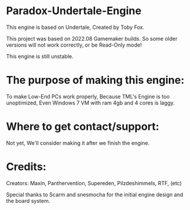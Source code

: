 # Paradox-Undertale-Engine

This engine is based on Undertale, Created by Toby Fox.

This project was based on 2022.08 Gamemaker builds. So some older versions will not work correctly, or be Read-Only mode!

This engine is still unstable.

# The purpose of making this engine:

To make Low-End PCs work properly, Because TML's Engine is too unoptimized, Even Windows 7 VM with ram 4gb and 4 cores is laggy.

# Where to get contact/support:

Not yet, We'll consider making it after we finish the engine.

# Credits:

Creators:
Maxin, Panthervention, Supereden, Pilzdeshimmels, RTF, (etc)

Special thanks to Scarm and snesmocha for the initial engine design and the board system.
